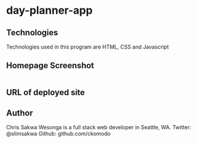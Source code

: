 # day-planner-app

## Technologies
Technologies used in this program are HTML, CSS and Javascript

## Homepage Screenshot
![]()

## URL of deployed site

## Author
Chris Sakwa Wesonga is a full stack web developer in Seattle, WA. Twitter: @slimsakwa Github: github.com/ckomodo